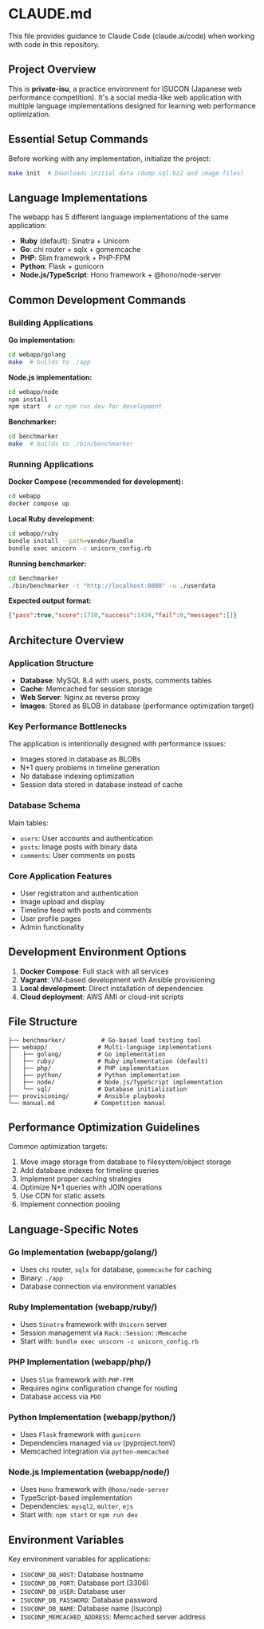 # CLAUDE.md

This file provides guidance to Claude Code (claude.ai/code) when working with code in this repository.

## Project Overview

This is **private-isu**, a practice environment for ISUCON (Japanese web performance competition). It's a social media-like web application with multiple language implementations designed for learning web performance optimization.

## Essential Setup Commands

Before working with any implementation, initialize the project:
```bash
make init  # Downloads initial data (dump.sql.bz2 and image files)
```

## Language Implementations

The webapp has 5 different language implementations of the same application:

- **Ruby** (default): Sinatra + Unicorn
- **Go**: chi router + sqlx + gomemcache
- **PHP**: Slim framework + PHP-FPM
- **Python**: Flask + gunicorn
- **Node.js/TypeScript**: Hono framework + @hono/node-server

## Common Development Commands

### Building Applications

**Go implementation:**
```bash
cd webapp/golang
make  # builds to ./app
```

**Node.js implementation:**
```bash
cd webapp/node
npm install
npm start  # or npm run dev for development
```

**Benchmarker:**
```bash
cd benchmarker
make  # builds to ./bin/benchmarker
```

### Running Applications

**Docker Compose (recommended for development):**
```bash
cd webapp
docker compose up
```

**Local Ruby development:**
```bash
cd webapp/ruby
bundle install --path=vendor/bundle
bundle exec unicorn -c unicorn_config.rb
```

**Running benchmarker:**
```bash
cd benchmarker
./bin/benchmarker -t "http://localhost:8080" -u ./userdata
```

**Expected output format:**
```json
{"pass":true,"score":1710,"success":1434,"fail":0,"messages":[]}
```

## Architecture Overview

### Application Structure
- **Database**: MySQL 8.4 with users, posts, comments tables
- **Cache**: Memcached for session storage
- **Web Server**: Nginx as reverse proxy
- **Images**: Stored as BLOB in database (performance optimization target)

### Key Performance Bottlenecks
The application is intentionally designed with performance issues:
- Images stored in database as BLOBs
- N+1 query problems in timeline generation
- No database indexing optimization
- Session data stored in database instead of cache

### Database Schema
Main tables:
- `users`: User accounts and authentication
- `posts`: Image posts with binary data
- `comments`: User comments on posts

### Core Application Features
- User registration and authentication
- Image upload and display
- Timeline feed with posts and comments
- User profile pages
- Admin functionality

## Development Environment Options

1. **Docker Compose**: Full stack with all services
2. **Vagrant**: VM-based development with Ansible provisioning
3. **Local development**: Direct installation of dependencies
4. **Cloud deployment**: AWS AMI or cloud-init scripts

## File Structure
```
├── benchmarker/          # Go-based load testing tool
├── webapp/              # Multi-language implementations
│   ├── golang/          # Go implementation
│   ├── ruby/            # Ruby implementation (default)
│   ├── php/             # PHP implementation
│   ├── python/          # Python implementation
│   ├── node/            # Node.js/TypeScript implementation
│   └── sql/             # Database initialization
├── provisioning/        # Ansible playbooks
└── manual.md           # Competition manual
```

## Performance Optimization Guidelines

Common optimization targets:
1. Move image storage from database to filesystem/object storage
2. Add database indexes for timeline queries
3. Implement proper caching strategies
4. Optimize N+1 queries with JOIN operations
5. Use CDN for static assets
6. Implement connection pooling

## Language-Specific Notes

### Go Implementation (webapp/golang/)
- Uses `chi` router, `sqlx` for database, `gomemcache` for caching
- Binary: `./app`
- Database connection via environment variables

### Ruby Implementation (webapp/ruby/)
- Uses `Sinatra` framework with `Unicorn` server
- Session management via `Rack::Session::Memcache`
- Start with: `bundle exec unicorn -c unicorn_config.rb`

### PHP Implementation (webapp/php/)
- Uses `Slim` framework with `PHP-FPM`
- Requires nginx configuration change for routing
- Database access via `PDO`

### Python Implementation (webapp/python/)
- Uses `Flask` framework with `gunicorn`
- Dependencies managed via `uv` (pyproject.toml)
- Memcached integration via `python-memcached`

### Node.js Implementation (webapp/node/)
- Uses `Hono` framework with `@hono/node-server`
- TypeScript-based implementation
- Dependencies: `mysql2`, `multer`, `ejs`
- Start with: `npm start` or `npm run dev`

## Environment Variables

Key environment variables for applications:
- `ISUCONP_DB_HOST`: Database hostname
- `ISUCONP_DB_PORT`: Database port (3306)
- `ISUCONP_DB_USER`: Database user
- `ISUCONP_DB_PASSWORD`: Database password
- `ISUCONP_DB_NAME`: Database name (isuconp)
- `ISUCONP_MEMCACHED_ADDRESS`: Memcached server address
